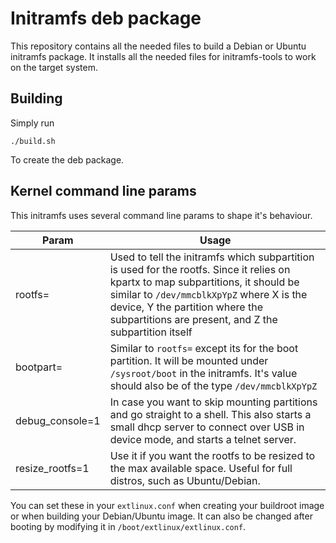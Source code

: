# Initramfs deb package

This repository contains all the needed files to build a Debian or Ubuntu initramfs package. It installs all the needed files for initramfs-tools to work on the target system.

## Building

Simply run

```./build.sh```

To create the deb package.

## Kernel command line params

This initramfs uses several command line params to shape it's behaviour.

| Param      | Usage      |
| ------------- | ------------- |
| rootfs= | Used to tell the initramfs which subpartition is used for the rootfs. Since it relies on kpartx to map subpartitions, it should be similar to `/dev/mmcblkXpYpZ` where X is the device, Y the partition where the subpartitions are present, and Z the subpartition itself |
| bootpart= | Similar to `rootfs=` except its for the boot partition. It will be mounted under `/sysroot/boot` in the initramfs. It's value should also be of the type `/dev/mmcblkXpYpZ` |
| debug_console=1 | In case you want to skip mounting partitions and go straight to a shell. This also starts a small dhcp server to connect over USB in device mode, and starts a telnet server. |
| resize_rootfs=1 | Use it if you want the rootfs to be resized to the max available space. Useful for full distros, such as Ubuntu/Debian. |

You can set these in your `extlinux.conf` when creating your buildroot image or when building your Debian/Ubuntu image. It can also be changed after booting by modifying it in `/boot/extlinux/extlinux.conf`.
